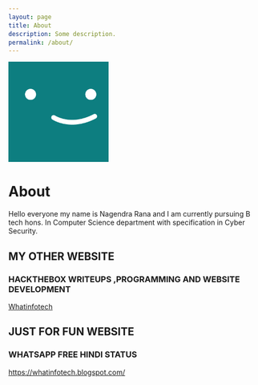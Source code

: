 ```yaml
---
layout: page
title: About
description: Some description.
permalink: /about/
---
```


<img class="img-rounded" src="/assets/img/uploads/profile.png" alt="Nagendra Rana" width="200">

# About

Hello everyone my name is Nagendra Rana and I am currently pursuing B tech hons. In Computer Science department with specification in Cyber Security.

## MY OTHER WEBSITE

### HACKTHEBOX WRITEUPS ,PROGRAMMING AND WEBSITE DEVELOPMENT

[Whatinfotech](http://www.whatinfotech.com/)


## JUST FOR FUN WEBSITE 

### WHATSAPP FREE HINDI STATUS

<https://whatinfotech.blogspot.com/>
